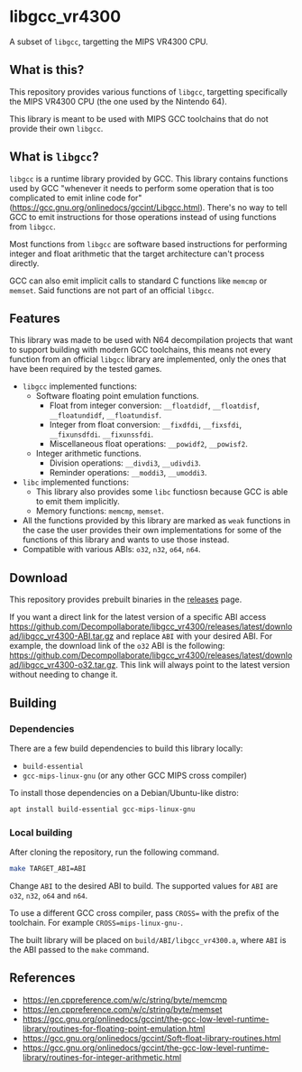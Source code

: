 # libgcc_vr4300

A subset of `libgcc`, targetting the MIPS VR4300 CPU.

## What is this?

This repository provides various functions of `libgcc`, targetting specifically
the MIPS VR4300 CPU (the one used by the Nintendo 64).

This library is meant to be used with MIPS GCC toolchains that do not provide
their own `libgcc`.

## What is `libgcc`?

`libgcc` is a runtime library provided by GCC. This library contains functions
used by GCC "whenever it needs to perform some operation that is too
complicated to emit inline code for"
(<https://gcc.gnu.org/onlinedocs/gccint/Libgcc.html>). There's no way to tell
GCC to emit instructions for those operations instead of using functions from
`libgcc`.

Most functions from `libgcc` are software based instructions for performing
integer and float arithmetic that the target architecture can't process
directly.

GCC can also emit implicit calls to standard C functions like `memcmp` or
`memset`. Said functions are not part of an official `libgcc`.

## Features

This library was made to be used with N64 decompilation projects that want to
support building with modern GCC toolchains, this means not every function from
an official `libgcc` library are implemented, only the ones that have been
required by the tested games.

- `libgcc` implemented functions:
  - Software floating point emulation functions.
    - Float from integer conversion: `__floatdidf`, `__floatdisf`,
      `__floatundidf`, `__floatundisf`.
    - Integer from float conversion: `__fixdfdi`, `__fixsfdi`, `__fixunsdfdi`.
      `__fixunssfdi`.
    - Miscellaneous float operations: `__powidf2`, `__powisf2`.
  - Integer arithmetic functions.
    - Division operations: `__divdi3`, `__udivdi3`.
    - Reminder operations: `__moddi3`, `__umoddi3`.
- `libc` implemented functions:
  - This library also provides some `libc` functiosn because GCC is able to
    emit them implicitly.
  - Memory functions: `memcmp`, `memset`.
- All the functions provided by this library are marked as `weak` functions in
  the case the user provides their own implementations for some of the
  functions of this library and wants to use those instead.
- Compatible with various ABIs: `o32`, `n32`, `o64`, `n64`.

## Download

This repository provides prebuilt binaries in the
[releases](https://github.com/Decompollaborate/libgcc_vr4300/releases) page.

If you want a direct link for the latest version of a specific ABI access
<https://github.com/Decompollaborate/libgcc_vr4300/releases/latest/download/libgcc_vr4300-ABI.tar.gz>
and replace `ABI` with your desired ABI. For example, the download link of the
`o32` ABI is the following:
<https://github.com/Decompollaborate/libgcc_vr4300/releases/latest/download/libgcc_vr4300-o32.tar.gz>.
This link will always point to the latest version without needing to change it.

## Building

### Dependencies

There are a few build dependencies to build this library locally:

- `build-essential`
- `gcc-mips-linux-gnu` (or any other GCC MIPS cross compiler)

To install those dependencies on a Debian/Ubuntu-like distro:

```bash
apt install build-essential gcc-mips-linux-gnu
```

### Local building

After cloning the repository, run the following command.

```bash
make TARGET_ABI=ABI
```

Change `ABI` to the desired ABI to build. The supported values for `ABI` are
`o32`, `n32`, `o64` and `n64`.

To use a different GCC cross compiler, pass `CROSS=` with the prefix of the
toolchain. For example `CROSS=mips-linux-gnu-`.

The built library will be placed on `build/ABI/libgcc_vr4300.a`, where `ABI` is
the ABI passed to the `make` command.

## References

- <https://en.cppreference.com/w/c/string/byte/memcmp>
- <https://en.cppreference.com/w/c/string/byte/memset>
- <https://gcc.gnu.org/onlinedocs/gccint/the-gcc-low-level-runtime-library/routines-for-floating-point-emulation.html>
- <https://gcc.gnu.org/onlinedocs/gccint/Soft-float-library-routines.html>
- <https://gcc.gnu.org/onlinedocs/gccint/the-gcc-low-level-runtime-library/routines-for-integer-arithmetic.html>
